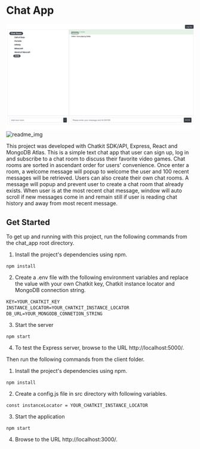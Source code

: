 # Chat App



<img src="./images/readme_img_001.png" alt="readme_img"/>
<img src="./images/readme_img_002.png" alt="readme_img"/>




This project was developed with Chatkit SDK/API, Express, React and MongoDB Atlas. This is a simple text chat app that user can sign up, log in and subscribe to a chat room to discuss their favorite video games. Chat rooms are sorted in ascendant order for users' convenience. Once enter a room, a welcome message will popup to welcome the user and 100 recent messages will be retrieved. Users can also create their own chat rooms. A message will popup and prevent user to create a chat room that already exists. When user is at the most recent chat message, window will auto scroll if new messages come in and remain still if user is reading chat history and away from most recent message.


## Get Started

To get up and running with this project, run the following commands from the chat_app root directory.

1. Install the project's dependencies using npm.

```
npm install
```
2. Create a .env file with the following environment variables and replace the value with your own Chatkit key, Chatkit instance locator and MongoDB connection string.

```
KEY=YOUR_CHATKIT_KEY
INSTANCE_LOCATOR=YOUR_CHATKIT_INSTANCE_LOCATOR
DB_URL=YOUR_MONGODB_CONNETION_STRING
```
3. Start the server
```
npm start
```
4. To test the Express server, browse to the URL http://localhost:5000/.

Then run the following commands from the client folder.

1. Install the project's dependencies using npm.
```
npm install
```
2. Create a config.js file in src directory with following variables.
```
const instanceLocator = YOUR_CHATKIT_INSTANCE_LOCATOR
```
3. Start the application
```
npm start
```
4. Browse to the URL http://localhost:3000/.
